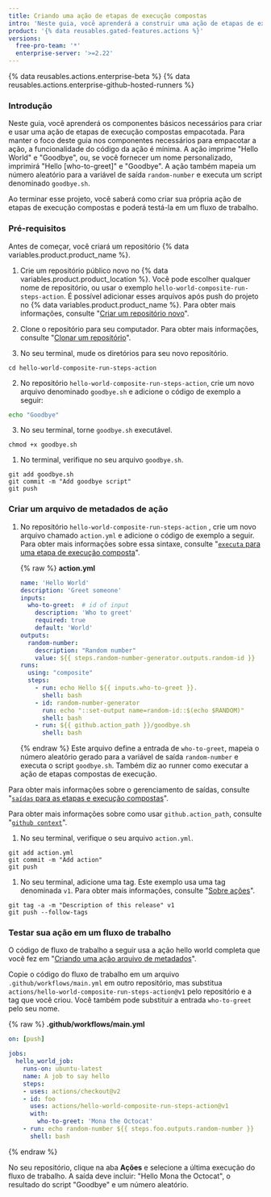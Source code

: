 ```yaml
---
title: Criando uma ação de etapas de execução compostas
intro: 'Neste guia, você aprenderá a construir uma ação de etapas de execução compostas.'
product: '{% data reusables.gated-features.actions %}'
versions:
  free-pro-team: '*'
  enterprise-server: '>=2.22'
---
```


{% data reusables.actions.enterprise-beta %}
{% data reusables.actions.enterprise-github-hosted-runners %}

### Introdução

Neste guia, você aprenderá os componentes básicos necessários para criar e usar uma ação de etapas de execução compostas empacotada. Para manter o foco deste guia nos componentes necessários para empacotar a ação, a funcionalidade do código da ação é mínima. A ação imprime "Hello World" e "Goodbye", ou, se você fornecer um nome personalizado, imprimirá "Hello [who-to-greet]" e "Goodbye". A ação também mapeia um número aleatório para a variável de saída `random-number` e executa um script denominado `goodbye.sh`.

Ao terminar esse projeto, você saberá como criar sua própria ação de etapas de execução compostas e poderá testá-la em um fluxo de trabalho.

### Pré-requisitos

Antes de começar, você criará um repositório {% data variables.product.product_name %}.

1. Crie um repositório público novo no {% data variables.product.product_location %}. Você pode escolher qualquer nome de repositório, ou usar o exemplo `hello-world-composite-run-steps-action`. É possível adicionar esses arquivos após push do projeto no {% data variables.product.product_name %}. Para obter mais informações, consulte "[Criar um repositório novo](/articles/creating-a-new-repository)".

1. Clone o repositório para seu computador. Para obter mais informações, consulte "[Clonar um repositório](/articles/cloning-a-repository)".

1. No seu terminal, mude os diretórios para seu novo repositório.

  ```shell
  cd hello-world-composite-run-steps-action
  ```

2. No repositório `hello-world-composite-run-steps-action`, crie um novo arquivo denominado `goodbye.sh` e adicione o código de exemplo a seguir:

  ```bash
  echo "Goodbye"
  ```

3. No seu terminal, torne `goodbye.sh` executável.

  ```shell
  chmod +x goodbye.sh
  ```

1. No terminal, verifique no seu arquivo `goodbye.sh`.
  ```shell
  git add goodbye.sh
  git commit -m "Add goodbye script"
  git push
  ```

### Criar um arquivo de metadados de ação

1. No repositório `hello-world-composite-run-steps-action` , crie um novo arquivo chamado `action.yml` e adicione o código de exemplo a seguir. Para obter mais informações sobre essa sintaxe, consulte "[`executa` para uma etapa de execução composta](/actions/creating-actions/metadata-syntax-for-github-actions#runs-for-composite-run-steps-actions)".

    {% raw %}
    **action.yml**
    ```yaml
    name: 'Hello World'
    description: 'Greet someone'
    inputs:
      who-to-greet:  # id of input
        description: 'Who to greet'
        required: true
        default: 'World'
    outputs:
      random-number: 
        description: "Random number"
        value: ${{ steps.random-number-generator.outputs.random-id }}
    runs:
      using: "composite"
      steps: 
        - run: echo Hello ${{ inputs.who-to-greet }}.
          shell: bash
        - id: random-number-generator
          run: echo "::set-output name=random-id::$(echo $RANDOM)"
          shell: bash
        - run: ${{ github.action_path }}/goodbye.sh
          shell: bash
    ```
    {% endraw %}
  Este arquivo define a entrada de `who-to-greet`, mapeia o número aleatório gerado para a variável de saída `random-number` e executa o script `goodbye.sh`. Também diz ao runner como executar a ação de etapas compostas de execução.

  Para obter mais informações sobre o gerenciamento de saídas, consulte "[`saídas` para as etapas e execução compostas](/actions/creating-actions/metadata-syntax-for-github-actions#outputs-for-composite-run-steps-actions)".

  Para obter mais informações sobre como usar `github.action_path`, consulte "[`github context`](/actions/reference/context-and-expression-syntax-for-github-actions#github-context)".

1. No seu terminal, verifique o seu arquivo `action.yml`.

  ```shell
  git add action.yml
  git commit -m "Add action"
  git push
  ```

1. No seu terminal, adicione uma tag. Este exemplo usa uma tag denominada `v1`. Para obter mais informações, consulte "[Sobre ações](/actions/creating-actions/about-actions#using-release-management-for-actions)".

  ```shell
  git tag -a -m "Description of this release" v1
  git push --follow-tags
  ```

### Testar sua ação em um fluxo de trabalho

O código de fluxo de trabalho a seguir usa a ação hello world completa que você fez em "[Criando uma ação arquivo de metadados](/actions/creating-actions/creating-a-composite-run-steps-action#creating-an-action-metadata-file)".

Copie o código do fluxo de trabalho em um arquivo `.github/workflows/main.yml` em outro repositório, mas substitua `actions/hello-world-composite-run-steps-action@v1` pelo repositório e a tag que você criou. Você também pode substituir a entrada `who-to-greet` pelo seu nome.

{% raw %}
**.github/workflows/main.yml**
```yaml
on: [push]

jobs:
  hello_world_job:
    runs-on: ubuntu-latest
    name: A job to say hello
    steps:
    - uses: actions/checkout@v2
    - id: foo
      uses: actions/hello-world-composite-run-steps-action@v1
      with:
        who-to-greet: 'Mona the Octocat'
    - run: echo random-number ${{ steps.foo.outputs.random-number }} 
      shell: bash
```
{% endraw %}

No seu repositório, clique na aba **Ações** e selecione a última execução do fluxo de trabalho. A saída deve incluir: "Hello Mona the Octocat", o resultado do script "Goodbye" e um número aleatório.
